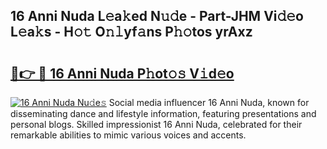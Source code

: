 ## 16 Anni Nuda L𝚎a𝚔ed N𝚞𝚍e - Part-JHM Vi𝚍𝚎o L𝚎a𝚔s - H𝚘𝚝 O𝚗𝚕yf𝚊ns P𝚑𝚘tos yrAxz

# <h2><a href="http://kf31gye.oniu.top/?m=16+Anni+Nuda">🔗👉 🔴 16 Anni Nuda P𝚑ot𝚘𝚜 V𝚒d𝚎o</a></h2>

[![16 Anni Nuda Nu𝚍e𝚜](https://i.imgur.com/0qMVB7G.gif)](http://kf31gye.oniu.top/?m=16+Anni+Nuda)
Social media influencer 16 Anni Nuda, known for disseminating dance and lifestyle information, featuring presentations and personal blogs. Skilled impressionist 16 Anni Nuda, celebrated for their remarkable abilities to mimic various voices and accents.  

